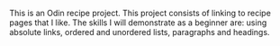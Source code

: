 This is an Odin recipe project.
This project consists of linking to recipe pages that I like. The skills I will demonstrate as a beginner are: using absolute links, ordered and unordered lists, paragraphs and headings.